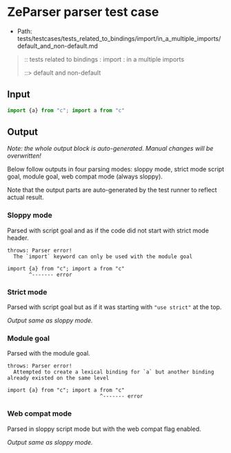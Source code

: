 # ZeParser parser test case

- Path: tests/testcases/tests_related_to_bindings/import/in_a_multiple_imports/default_and_non-default.md

> :: tests related to bindings : import : in a multiple imports
>
> ::> default and non-default

## Input

`````js
import {a} from "c"; import a from "c"
`````

## Output

_Note: the whole output block is auto-generated. Manual changes will be overwritten!_

Below follow outputs in four parsing modes: sloppy mode, strict mode script goal, module goal, web compat mode (always sloppy).

Note that the output parts are auto-generated by the test runner to reflect actual result.

### Sloppy mode

Parsed with script goal and as if the code did not start with strict mode header.

`````
throws: Parser error!
  The `import` keyword can only be used with the module goal

import {a} from "c"; import a from "c"
       ^------- error
`````

### Strict mode

Parsed with script goal but as if it was starting with `"use strict"` at the top.

_Output same as sloppy mode._

### Module goal

Parsed with the module goal.

`````
throws: Parser error!
  Attempted to create a lexical binding for `a` but another binding already existed on the same level

import {a} from "c"; import a from "c"
                              ^------- error
`````


### Web compat mode

Parsed in sloppy script mode but with the web compat flag enabled.

_Output same as sloppy mode._
